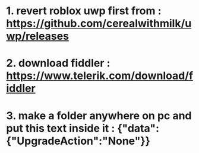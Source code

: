 # 1. revert roblox uwp first from : https://github.com/cerealwithmilk/uwp/releases

# 2. download fiddler : https://www.telerik.com/download/fiddler

# 3. make a folder anywhere on pc and put this text inside it : {"data":{"UpgradeAction":"None"}}
